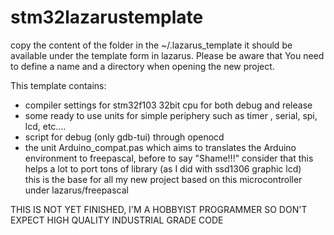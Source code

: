 # stm32lazarustemplate
copy the content of the folder in the ~/.lazarus_template
it should be available under the template form in lazarus.
Please be aware that You need to define a name and a directory when opening the new project.

This template contains:
- compiler settings for stm32f103 32bit cpu for both debug and release
- some ready to use units for simple periphery such as timer , serial, spi, lcd, etc....
- script for debug (only gdb-tui) through openocd
- the unit Arduino_compat.pas which aims to translates the Arduino environment to freepascal, 
  before to say "Shame!!!" consider that this helps a lot to port tons of library (as I did with ssd1306 graphic lcd)  
this is the base for all my new project based on this microcontroller under lazarus/freepascal

THIS IS NOT YET FINISHED, I'M A HOBBYIST PROGRAMMER SO DON'T EXPECT HIGH QUALITY INDUSTRIAL GRADE CODE 

